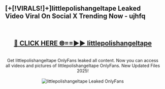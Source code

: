 <h2>[+[!VIRALS!]+]littlepolishangeltape Leaked Video Viral On Social X Trending Now - ujhfq</h2>
<br>
<div align="center">
<h2><a href="https://libra.edu.pl?littlepolishangeltape" rel="nofollow">🔴 CLICK HERE 🌐==►► littlepolishangeltape</a></h2>
<br>
Get littlepolishangeltape OnlyFans leaked all content. Now you can access all videos and pictures of littlepolishangeltape OnlyFans. New Updated Files 2025!
<br>
<br>
<a href="https://libra.edu.pl?littlepolishangeltape" rel="nofollow" data-target="animated-image.originalLink"><img src="https://i.ibb.co.com/WyWwxjT/player-gif2.gif" alt="littlepolishangeltape Leaked OnlyFans" style="max-width: 100%; display: inline-block;" data-target="animated-image.originalImage"></a>
</div>
<br>